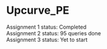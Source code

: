 # Upcurve_PE

Assignment 1 status: Completed <br />
Assignment 2 status: 95 queries done <br />
Assignment 3 status: Yet to start <br />
